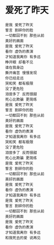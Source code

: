 # 爱死了昨天

    是我 爱死了昨天
    誓言 割碎你的脸
    一切都回不到 那些从前
    美好的画面
    是我 爱死了昨天
    看你 虚伪的表演
    才知道我离你 有多远
    睁开眼 却看不见
    谁在我身边
    撕开痛苦 慢慢发现
    你已经走远
    哭和笑 都有极限
    没了更危险
    泪尝多了 反而很甜
    死心比欺骗 更简练
    是我 爱死了昨天
    誓言 割碎你的脸
    一切都回不到 那些从前
    美好的画面
    是我 爱死了昨天
    看你 虚伪的表演
    才知道我离你 有多远
    哭和笑 都有极限
    没了更危险
    泪尝多了 反而很甜
    死心比欺骗 更简练
    是我 爱死了昨天
    誓言 割碎你的脸
    一切都回不到 那些从前
    美好的画面
    是我 爱死了昨天
    看你 虚伪的表演
    才知道我离你 有多远
    是我 爱死了昨天
    誓言 割碎你的脸
    一切都回不到 那些从前
    美好的画面
    是我 爱死了昨天
    看你 虚伪的表演
    才知道我离你 有多远
    和我死去的爱 说再见
